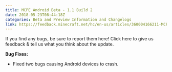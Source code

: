 ```yaml
---
title: MCPE Android Beta - 1.1 Build 2
date: 2018-05-23T08:44:18Z
categories: Beta and Preview Information and Changelogs
link: https://feedback.minecraft.net/hc/en-us/articles/360004166211-MCPE-Android-Beta-1-1-Build-2
---
```


If you find any bugs, be sure to report them here! Click here to give us feedback & tell us what you think about the update.

**Bug Fixes:**

- Fixed two bugs causing Android devices to crash.
